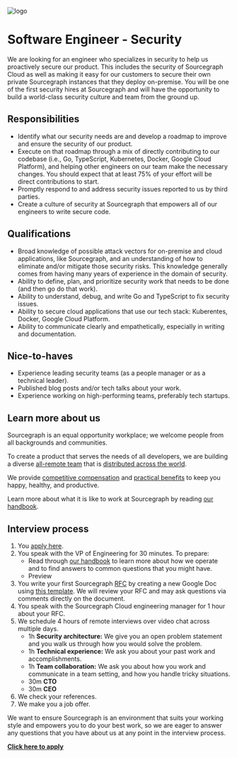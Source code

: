 ![logo](https://sourcegraph.com/.assets/img/sourcegraph-light-head-logo.svg)

# Software Engineer - Security

We are looking for an engineer who specializes in security to help us proactively secure our product. This includes the security of Sourcegraph Cloud as well as making it easy for our customers to secure their own private Sourcegraph instances that they deploy on-premise. You will be one of the first security hires at Sourcegraph and will have the opportunity to build a world-class security culture and team from the ground up.

## Responsibilities

- Identify what our security needs are and develop a roadmap to improve and ensure the security of our product.
- Execute on that roadmap through a mix of directly contributing to our codebase (i.e., Go, TypeScript, Kubernetes, Docker, Google Cloud Platform), and helping other engineers on our team make the necessary changes. You should expect that at least 75% of your effort will be direct contributions to start.
- Promptly respond to and address security issues reported to us by third parties.
- Create a culture of security at Sourcegraph that empowers all of our engineers to write secure code.

## Qualifications

- Broad knowledge of possible attack vectors for on-premise and cloud applications, like Sourcegraph, and an understanding of how to eliminate and/or mitigate those security risks. This knowledge generally comes from having many years of experience in the domain of security.
- Ability to define, plan, and prioritize security work that needs to be done (and then go do that work).
- Ability to understand, debug, and write Go and TypeScript to fix security issues.
- Ability to secure cloud applications that use our tech stack: Kuberentes, Docker, Google Cloud Platform.
- Ability to communicate clearly and empathetically, especially in writing and documentation.

## Nice-to-haves

- Experience leading security teams (as a people manager or as a technical leader).
- Published blog posts and/or tech talks about your work.
- Experience working on high-performing teams, preferably tech startups.

## Learn more about us

Sourcegraph is an equal opportunity workplace; we welcome people from all backgrounds and communities.

To create a product that serves the needs of all developers, we are building a diverse [all-remote team](https://about.sourcegraph.com/company/remote) that is [distributed across the world](https://about.sourcegraph.com/company/team).

We provide [competitive compensation](https://about.sourcegraph.com/handbook/people-ops/compensation) and [practical benefits](https://about.sourcegraph.com/handbook/people-ops/benefits-and-perks) to keep you happy, healthy, and productive.

Learn more about what it is like to work at Sourcegraph by reading [our handbook](https://about.sourcegraph.com/handbook/).

## Interview process

1. You [apply here](https://jobs.lever.co/sourcegraph/c36db3e1-0ece-465d-ad7c-1eb6de9a4b22/apply).
1. You speak with the VP of Engineering for 30 minutes. To prepare:
   - Read through [our handbook](https://github.com/sourcegraph/about) to learn more about how we operate and to find answers to common questions that you might have.
   - Preview
1. You write your first Sourcegraph [RFC](https://about.sourcegraph.com/handbook/communication/rfcs) by creating a new Google Doc using [this template](https://docs.google.com/document/d/1ol7aVXuXB7XL4DorOoxoDsaSyFI9Pv4Bcc1zfo-iLtw/edit#). We will review your RFC and may ask questions via comments directly on the document.
1. You speak with the Sourcegraph Cloud engineering manager for 1 hour about your RFC.
1. We schedule 4 hours of remote interviews over video chat across multiple days.
   - 1h **Security architecture:** We give you an open problem statement and you walk us through how you would solve the problem.
   - 1h **Technical experience:** We ask you about your past work and accomplishments.
   - 1h **Team collaboration:** We ask you about how you work and communicate in a team setting, and how you handle tricky situations.
   - 30m **CTO**
   - 30m **CEO**
1. We check your references.
1. We make you a job offer.

We want to ensure Sourcegraph is an environment that suits your working style and empowers you to do your best work, so we are eager to answer any questions that you have about us at any point in the interview process.

**[Click here to apply](https://jobs.lever.co/sourcegraph/c36db3e1-0ece-465d-ad7c-1eb6de9a4b22/apply)**

